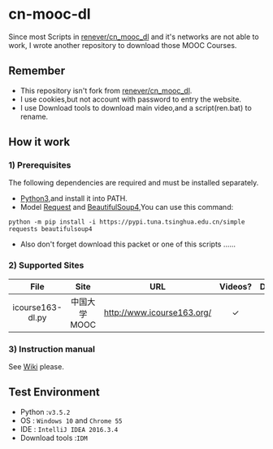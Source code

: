 # cn-mooc-dl
Since most Scripts in [renever/cn_mooc_dl](https://github.com/renever/cn_mooc_dl) and it's networks are not able to work,
I wrote another repository to download those MOOC Courses.

## Remember
* This repository isn't fork from [renever/cn_mooc_dl](https://github.com/renever/cn_mooc_dl).
* I use cookies,but not account with password to entry the website.
* I use Download tools to download main video,and a script(ren.bat) to rename.

## How it work
### 1) Prerequisites
The following dependencies are required and must be installed separately.
* [Python3](https://www.python.org/downloads/),and install it into PATH.
* Model [Request](http://docs.python-requests.org/zh_CN/latest/user/install.html#install) and [BeautifulSoup4](https://www.crummy.com/software/BeautifulSoup/bs4/doc/index.zh.html#id5),You can use this command:
```
python -m pip install -i https://pypi.tuna.tsinghua.edu.cn/simple requests beautifulsoup4
```
* Also don't forget download this packet or one of this scripts ......

### 2) Supported Sites

| File | Site | URL | Videos?  | Documents? | Subtitle?|
|:-------------:|:------------------:|:---:|:---:|:---:|:---:|
| icourse163-dl.py | 中国大学MOOC | <http://www.icourse163.org/> | ✓ | ✓ | ✓ |

### 3) Instruction manual
See [Wiki](/Rhilip/cn-mooc-dl/wiki) please.

## Test Environment
* Python :`v3.5.2`
* OS : `Windows 10` and `Chrome 55`
* IDE : `IntelliJ IDEA 2016.3.4`
* Download tools :`IDM`